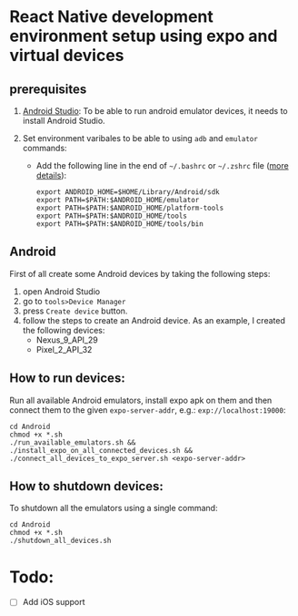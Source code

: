 # React Native development environment setup using expo and virtual devices

## prerequisites

1. [Android Studio](https://developer.android.com/studio/install): To be able to run android emulator devices, it needs to install Android Studio.
2. Set environment varibales to be able to using `adb` and `emulator` commands:

   - Add the following line in the end of `~/.bashrc` or `~/.zshrc` file ([more details](https://kashanhaider.com/set-up-android-environment-variables-on-macos/)):

     ```shell
     export ANDROID_HOME=$HOME/Library/Android/sdk 
     export PATH=$PATH:$ANDROID_HOME/emulator 
     export PATH=$PATH:$ANDROID_HOME/platform-tools 
     export PATH=$PATH:$ANDROID_HOME/tools 
     export PATH=$PATH:$ANDROID_HOME/tools/bin
     ```

## Android

First of all create some Android devices by taking the following steps:

1. open Android Studio
2. go to `tools>Device Manager`
3. press `Create device` button.
4. follow the steps to create an Android device. As an example, I created the following devices:
   - Nexus_9_API_29
   - Pixel_2_API_32

## How to run devices:

Run all available Android emulators, install expo apk on them and then connect them to the given `expo-server-addr`, e.g.: `exp://localhost:19000`:

```shell
cd Android
chmod +x *.sh
./run_available_emulators.sh && ./install_expo_on_all_connected_devices.sh && ./connect_all_devices_to_expo_server.sh <expo-server-addr>
```

## How to shutdown devices:

To shutdown all the emulators using a single command:

```shell
cd Android
chmod +x *.sh
./shutdown_all_devices.sh
```

# Todo:

- [ ] Add iOS support
